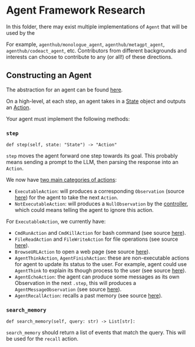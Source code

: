# Agent Framework Research

In this folder, there may exist multiple implementations of `Agent` that will be used by the 

For example, `agenthub/monologue_agent`, `agenthub/metagpt_agent`, `agenthub/codeact_agent`, etc.
Contributors from different backgrounds and interests can choose to contribute to any (or all!) of these directions.

## Constructing an Agent

The abstraction for an agent can be found [here](../opendevin/agent.py).

On a high-level, at each step, an agent takes in a [State](../opendevin/state.py) object and outputs an [Action](../opendevin/action).

Your agent must implement the following methods:

### `step`
```
def step(self, state: "State") -> "Action"
```
`step` moves the agent forward one step towards its goal. This probably means
sending a prompt to the LLM, then parsing the response into an `Action`.

We now have [two main categories of actions](../opendevin/action/base.py):
- `ExecutableAction`: will produces a corresponding `Observation` (source [here](../opendevin/observation.py)) for the agent to take the next `Action`.
- `NotExecutableAction`: will produces a `NullObservation` by the [controller](../opendevin/controller/__init__.py), which could means telling the agent to ignore this action.

For `ExecutableAction`, we currently have:
- `CmdRunAction` and `CmdKillAction` for bash command (see source [here](../opendevin/action/bash.py)).
- `FileReadAction` and `FileWriteAction` for file operations (see source [here](../opendevin/action/fileop.py)).
- `BrowseURLAction` to open a web page (see source [here](../opendevin/action/browse.py)).
- `AgentThinkAction`, `AgentFinishAction`: these are non-executable actions for agent to update its status to the user. For example, agent could use `AgentThink` to explain its though process to the user (see source [here](../opendevin/action/agent.py)).
- `AgentEchoAction`: the agent can produce some messages as its own Observation in the next `.step`, this will produces a `AgentMessageObservation` (see source [here](../opendevin/action/agent.py)).
- `AgentRecallAction`: recalls a past memory (see source [here](../opendevin/action/agent.py)).

### `search_memory`
```
def search_memory(self, query: str) -> List[str]:
```
`search_memory` should return a list of events that match the query. This will be used
for the `recall` action.
